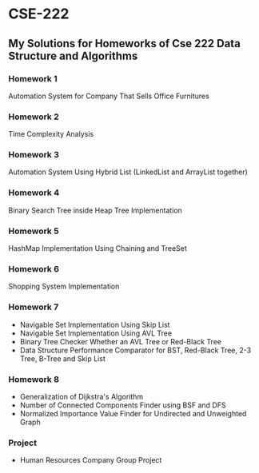 # CSE-222
## My Solutions for Homeworks of Cse 222 Data Structure and Algorithms
### Homework 1
Automation System for Company That Sells Office Furnitures

### Homework 2
Time Complexity Analysis

### Homework 3
Automation System Using Hybrid List (LinkedList and ArrayList together)

### Homework 4
Binary Search Tree inside Heap Tree Implementation

### Homework 5
 HashMap Implementation Using Chaining and TreeSet

### Homework 6
 Shopping System Implementation
 
### Homework 7
  * Navigable Set Implementation Using Skip List
  * Navigable Set Implementation Using AVL Tree
  * Binary Tree Checker Whether an AVL Tree or Red-Black Tree
  * Data Structure Performance Comparator for BST, Red-Black Tree, 2-3 Tree, B-Tree and Skip List
 
### Homework 8
 * Generalization of Dijkstra's Algorithm 
 * Number of Connected Components Finder using BSF and DFS
 * Normalized Importance Value Finder for Undirected and Unweighted Graph

### Project
 * Human Resources Company Group Project
